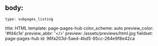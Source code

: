 body:
  -
    type: subpages_listing
title: HTML
template: page-pages-hub
color_scheme: auto
preview_color: '#fd4c1e'
preview_abbr: '&lt;/&gt;'
preview: /assets/previews/html.jpg
fieldset: page-pages-hub
id: 96fa203d-5aed-4bd5-85cc-264e9f8e42ca
